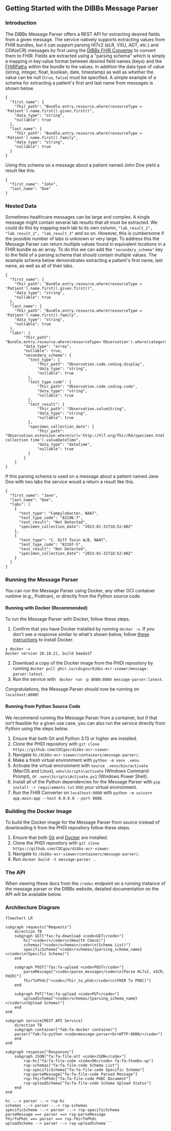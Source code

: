 ## Getting Started with the DIBBs Message Parser

### Introduction

The DIBBs Message Parser offers a REST API for extracting desired fields from a given message. The service natively supports extracting values from FHIR bundles, but it can support parsing Hl7v2 (eLR, VXU, ADT, etc.) and CDA(eCR) messages by first using the [DIBBs FHIR Converter](https://cdcgov.github.io/dibbs-ecr-viewer/latest/containers/fhir-converter.html) to convert them to FHIR. Fields are extracted using a "parsing schema" which is simply a mapping in key:value format between desired field names (keys) and the [FHIRPaths](https://build.fhir.org/fhirpath.html) within the bundle to the values. In addition the data type of value (string, integer, float, boolean, date, timestamp) as well as whether the value can be null (`true`, `false`) must be specified. A simple example of a schema for extracting a patient's first and last name from messages is shown below.

```
{
  "first_name": {
    "fhir_path": "Bundle.entry.resource.where(resourceType = 'Patient').name.first().given.first()",
    "data_type": "string",
    "nullable": true
  },
  "last_name": {
    "fhir_path": "Bundle.entry.resource.where(resourceType = 'Patient').name.first().family",
    "data_type": "string",
    "nullable": true
  }
}
```

Using this schema on a message about a patient named John Doe yield a result like this.

```
{
  "first_name": "John",
  "last_name": "Doe"
}
```

### Nested Data

Sometimes healthcare messages can be large and complex. A single message might contain several lab results that all must be extracted. We could do this by mapping each lab to its own column, `"lab_result_1", "lab_result_2", "lab_result_3"` and so on. However, this is cumbersome if the possible number of labs is unknown or very large. To address this the Message Parser can return multiple values found in equivalent locations in a FHIR bundle as an array. To do this we can add the `"secondary_schema"` key to the field of a parsing schema that should contain multiple values. The example schema below demonstrates extracting a patient's first name, last name, as well as all of their labs.

```
{
  "first_name": {
    "fhir_path": "Bundle.entry.resource.where(resourceType = 'Patient').name.first().given.first()",
    "data_type": "string",
    "nullable": true
  },
  "last_name": {
    "fhir_path": "Bundle.entry.resource.where(resourceType = 'Patient').name.first().family",
    "data_type": "string",
    "nullable": true
  },
  "labs": {
        "fhir_path": "Bundle.entry.resource.where(resourceType='Observation').where(category.coding.code='laboratory')",
        "data_type": "array",
        "nullable": true,
        "secondary_schema": {
          "test_type": {
              "fhir_path": "Observation.code.coding.display",
              "data_type": "string",
              "nullable": true
          },
          "test_type_code": {
              "fhir_path": "Observation.code.coding.code",
              "data_type": "string",
              "nullable": true
          },
          "test_result": {
              "fhir_path": "Observation.valueString",
              "data_type": "string",
              "nullable": true
          },
          "specimen_collection_date": {
              "fhir_path": "Observation.extension.where(url='http://hl7.org/fhir/R4/specimen.html').extension.where(url='specimen collection time').valueDateTime",
              "data_type": "datetime",
              "nullable": true
          }
        }
    }
}
```

If this parsing schema is used on a message about a patient named Jane Doe with two labs the service would a return a result like this.

```
{
  "first_name": "Jane",
  "last_name": "Doe",
  "labs": [
    {
      "test_type": "Campylobacter, NAAT",
      "test_type_code": "82196-7",
      "test_result": "Not Detected",
      "specimen_collection_date": "2023-01-31T18:52:00Z"
    },
    {
      "test_type": "C. Diff Toxin A/B, NAAT",
      "test_type_code": "82197-5",
      "test_result": "Not Detected",
      "specimen_collection_date": "2023-01-31T18:52:00Z"
    }
  ]
}
```

### Running the Message Parser

You can run the Message Parser using Docker, any other OCI container runtime (e.g., Podman), or directly from the Python source code.

#### Running with Docker (Recommended)

To run the Message Parser with Docker, follow these steps.

1. Confirm that you have Docker installed by running `docker -v`. If you don't see a response similar to what's shown below, follow [these instructions](https://docs.docker.com/get-docker/) to install Docker.

```
❯ docker -v
Docker version 20.10.21, build baeda1f
```

2. Download a copy of the Docker image from the PHDI repository by running `docker pull ghcr.io/cdcgov/dibbs-ecr-viewer/message-parser:latest`.
3. Run the service with ` docker run -p 8080:8080 message-parser:latest`.

Congratulations, the Message Parser should now be running on `localhost:8080`!

#### Running from Python Source Code

We recommend running the Message Parser from a container, but if that isn’t feasible for a given use case, you can also run the service directly from Python using the steps below.

1. Ensure that both Git and Python 3.13 or higher are installed.
2. Clone the PHDI repository with `git clone https://github.com/CDCgov/dibbs-ecr-viewer`.
3. Navigate to `/dibbs-ecr-viewer/containers/message-parser/`.
4. Make a fresh virtual environment with `python -m venv .venv`.
5. Activate the virtual environment with `source .venv/bin/activate` (MacOS and Linux), `venv\Scripts\activate` (Windows Command Prompt), or `.venv\Scripts\Activate.ps1` (Windows Power Shell).
6. Install all of the Python dependencies for the Message Parser with `pip install -r requirements.txt` into your virtual environment.
7. Run the FHIR Converter on `localhost:8080` with `python -m uvicorn app.main:app --host 0.0.0.0 --port 8080`.

### Building the Docker Image

To build the Docker image for the Message Parser from source instead of downloading it from the PHDI repository follow these steps.

1. Ensure that both [Git](https://git-scm.com/book/en/v2/Getting-Started-Installing-Git) and [Docker](https://docs.docker.com/get-docker/) are installed.
2. Clone the PHDI repository with `git clone https://github.com/CDCgov/dibbs-ecr-viewer`.
3. Navigate to `/dibbs-ecr-viewer/containers/message-parser/`.
4. Run `docker build -t message-parser .`.

### The API

When viewing these docs from the `/redoc` endpoint on a running instance of the message parser or the DIBBs website, detailed documentation on the API will be available below.

### Architecture Diagram

````mermaid
flowchart LR

subgraph requests["Requests"]
    direction TB
    subgraph GET["fas:fa-download <code>GET</code>"]
        hc["<code>/</code>\n(Health Check)"]
        schemas["<code>/schemas</code>\n(Schema List)"]
        specificSchema["<code>/schemas/{parsing_schema_name}</code>\n(Specific Schema)"]
    end

    subgraph POST["fas:fa-upload <code>POST</code>"]
        parseMessage["<code>/parse_message</code>\n(Parse HL7v2, eICR, FHIR)"]
        fhirToPhdc["<code>/fhir_to_phdc</code>\n(FHIR To PHDC)"]
    end

    subgraph PUT["fas:fa-upload <code>PUT</code>"]
        uploadSchema["<code>/schemas/{parsing_schema_name}</code>\n(Upload Schema)"]
    end
end

subgraph service[REST API Service]
    direction TB
    subgraph container["fab:fa-docker container"]
    parser["fab:fa-python <code>message-parser<br>HTTP:8080/</code>"]
    end
end

subgraph response["Responses"]
    subgraph JSON["fa:fa-file-alt <code>JSON</code>"]
        rsp-hc["fa:fa-file-code <code>OK</code> fa:fa-thumbs-up"]
        rsp-schemas["fa:fa-file-code Schema List"]
        rsp-specificSchema["fa:fa-file-code Specific Schema"]
        rsp-parseMessage["fa:fa-file-code Parsed Message"]
        rsp-fhirToPhdc["fa:fa-file-code PHDC Document"]
        rsp-uploadSchema["fa:fa-file-code Schema Upload Status"]
    end
end

hc -.-> parser -.-> rsp-hc
schemas -.-> parser -.-> rsp-schemas
specificSchema -.-> parser -.-> rsp-specificSchema
parseMessage ==> parser ==> rsp-parseMessage
fhirToPhdc ==> parser ==> rsp-fhirToPhdc
uploadSchema --> parser --> rsp-uploadSchema```
````
